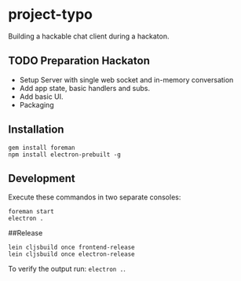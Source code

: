 # project-typo

Building a hackable chat client during a hackaton.

## TODO Preparation Hackaton

* Setup Server with single web socket and in-memory conversation
* Add app state, basic handlers and subs.
* Add basic UI.
* Packaging

## Installation

```
gem install foreman
npm install electron-prebuilt -g
```

## Development

Execute these commandos in two separate consoles:

```
foreman start
electron .
````

##Release

```
lein cljsbuild once frontend-release
lein cljsbuild once electron-release
```

To verify the output run: `electron .`.
